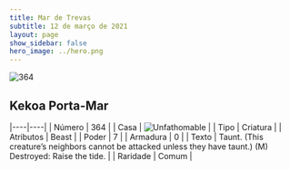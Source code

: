```yaml
---
title: Mar de Trevas
subtitle: 12 de março de 2021
layout: page
show_sidebar: false
hero_image: ../hero.png
---
```


![364](https://cdn.keyforgegame.com/media/card_front/pt/496_364_QV29CQ3363W_pt.png)

## Kekoa Porta-Mar

|----|----|
| Número | 364 |
| Casa | ![Unfathomable](https://archonarcana.com/images/thumb/1/10/Unfathomable.png/22px-Unfathomable.png "Abissais") |
| Tipo | Criatura |
| Atributos | Beast |
| Poder | 7 |
| Armadura | 0 |
| Texto | Taunt. (This creature’s neighbors cannot be attacked unless they have taunt.)  (M) Destroyed: Raise the tide. |
| Raridade | Comum |
